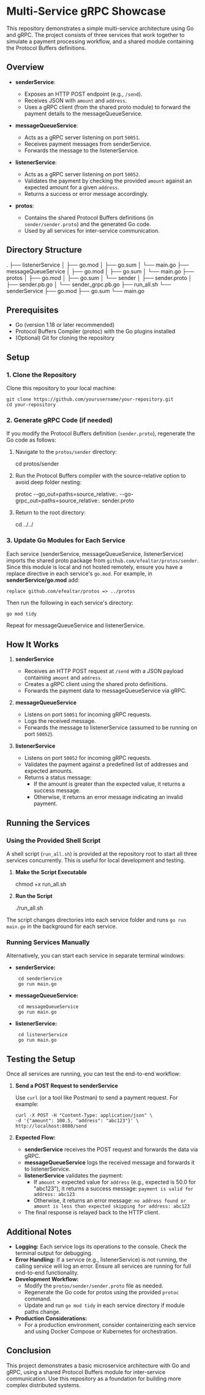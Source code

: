 # Multi-Service gRPC Showcase

This repository demonstrates a simple multi-service architecture using Go and gRPC. The project consists of three services that work together to simulate a payment processing workflow, and a shared module containing the Protocol Buffers definitions.

## Overview

- **senderService**:

  - Exposes an HTTP POST endpoint (e.g., `/send`).
  - Receives JSON with `amount` and `address`.
  - Uses a gRPC client (from the shared proto module) to forward the payment details to the messageQueueService.

- **messageQueueService**:

  - Acts as a gRPC server listening on port `50051`.
  - Receives payment messages from senderService.
  - Forwards the message to the listenerService.

- **listenerService**:

  - Acts as a gRPC server listening on port `50052`.
  - Validates the payment by checking the provided `amount` against an expected amount for a given `address`.
  - Returns a success or error message accordingly.

- **protos**:
  - Contains the shared Protocol Buffers definitions (in `sender/sender.proto`) and the generated Go code.
  - Used by all services for inter-service communication.

## Directory Structure

.
├── listenerService
│ ├── go.mod
│ ├── go.sum
│ └── main.go
├── messageQueueService
│ ├── go.mod
│ ├── go.sum
│ └── main.go
├── protos
│ ├── go.mod
│ ├── go.sum
│ └── sender
│ ├── sender.proto
│ ├── sender.pb.go
│ └── sender_grpc.pb.go
├── run_all.sh
└── senderService
├── go.mod
├── go.sum
└── main.go

## Prerequisites

- Go (version 1.18 or later recommended)
- Protocol Buffers Compiler (protoc) with the Go plugins installed
- (Optional) Git for cloning the repository

## Setup

### 1. Clone the Repository

Clone this repository to your local machine:

    git clone https://github.com/yourusername/your-repository.git
    cd your-repository

### 2. Generate gRPC Code (if needed)

If you modify the Protocol Buffers definition (`sender.proto`), regenerate the Go code as follows:

1. Navigate to the `protos/sender` directory:

   cd protos/sender

2. Run the Protocol Buffers compiler with the source-relative option to avoid deep folder nesting:

   protoc --go_out=paths=source_relative:. --go-grpc_out=paths=source_relative:. sender.proto

3. Return to the root directory:

   cd ../../

### 3. Update Go Modules for Each Service

Each service (senderService, messageQueueService, listenerService) imports the shared proto package from `github.com/efealtar/protos/sender`. Since this module is local and not hosted remotely, ensure you have a replace directive in each service's `go.mod`. For example, in **senderService/go.mod** add:

    replace github.com/efealtar/protos => ../protos

Then run the following in each service's directory:

    go mod tidy

Repeat for messageQueueService and listenerService.

## How It Works

1. **senderService**

   - Receives an HTTP POST request at `/send` with a JSON payload containing `amount` and `address`.
   - Creates a gRPC client using the shared proto definitions.
   - Forwards the payment data to messageQueueService via gRPC.

2. **messageQueueService**

   - Listens on port `50051` for incoming gRPC requests.
   - Logs the received message.
   - Forwards the message to listenerService (assumed to be running on port `50052`).

3. **listenerService**
   - Listens on port `50052` for incoming gRPC requests.
   - Validates the payment against a predefined list of addresses and expected amounts.
   - Returns a status message:
     - If the amount is greater than the expected value, it returns a success message.
     - Otherwise, it returns an error message indicating an invalid payment.

## Running the Services

### Using the Provided Shell Script

A shell script (`run_all.sh`) is provided at the repository root to start all three services concurrently. This is useful for local development and testing.

1. **Make the Script Executable**

   chmod +x run_all.sh

2. **Run the Script**

   ./run_all.sh

The script changes directories into each service folder and runs `go run main.go` in the background for each service.

### Running Services Manually

Alternatively, you can start each service in separate terminal windows:

- **senderService:**

       cd senderService
       go run main.go

- **messageQueueService:**

       cd messageQueueService
       go run main.go

- **listenerService:**

       cd listenerService
       go run main.go

## Testing the Setup

Once all services are running, you can test the end-to-end workflow:

1.  **Send a POST Request to senderService**

    Use `curl` (or a tool like Postman) to send a payment request. For example:

        curl -X POST -H "Content-Type: application/json" \
        -d '{"amount": 100.5, "address": "abc123"}' \
        http://localhost:8080/send

2.  **Expected Flow:**

    - **senderService** receives the POST request and forwards the data via gRPC.
    - **messageQueueService** logs the received message and forwards it to listenerService.
    - **listenerService** validates the payment:
      - If `amount` > expected value for `address` (e.g., expected is 50.0 for "abc123"), it returns a success message:
        `payment is valid for address: abc123`
      - Otherwise, it returns an error message:
        `no address found or amount is less than expected skipping for address: abc123`
    - The final response is relayed back to the HTTP client.

## Additional Notes

- **Logging:** Each service logs its operations to the console. Check the terminal output for debugging.
- **Error Handling:** If a service (e.g., listenerService) is not running, the calling service will log an error. Ensure all services are running for full end-to-end functionality.
- **Development Workflow:**
  - Modify the `protos/sender/sender.proto` file as needed.
  - Regenerate the Go code for protos using the provided `protoc` command.
  - Update and run `go mod tidy` in each service directory if module paths change.
- **Production Considerations:**
  - For a production environment, consider containerizing each service and using Docker Compose or Kubernetes for orchestration.

## Conclusion

This project demonstrates a basic microservice architecture with Go and gRPC, using a shared Protocol Buffers module for inter-service communication. Use this repository as a foundation for building more complex distributed systems.
